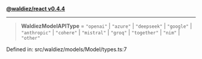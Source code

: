 [**@waldiez/react v0.4.4**](../../README.md)

***

> **WaldiezModelAPIType** = `"openai"` \| `"azure"` \| `"deepseek"` \| `"google"` \| `"anthropic"` \| `"cohere"` \| `"mistral"` \| `"groq"` \| `"together"` \| `"nim"` \| `"other"`

Defined in: src/waldiez/models/Model/types.ts:7
